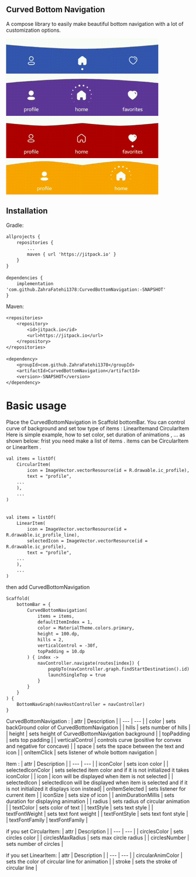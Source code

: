 ## Curved Bottom Navigation

A compose library to easily make beautiful bottom navigation with a lot of customization options.

![CurvedBottomNavigation](/previews/first.gif)
![CurvedBottomNavigation](/previews/second.gif)
![CurvedBottomNavigation](/previews/third.gif)
![CurvedBottomNavigation](/previews/forth.gif)

## Installation


Gradle:
```
allprojects {
	repositories {
		...
		maven { url 'https://jitpack.io' }
	}
}

dependencies {
    implementation 'com.github.ZahraFatehi1378:CurvedBottomNavigation:-SNAPSHOT'
}
```
Maven:
```
<repositories>
	<repository>
	    <id>jitpack.io</id>
	    <url>https://jitpack.io</url>
	</repository>
</repositories>

<dependency>
    <groupId>com.github.ZahraFatehi1378</groupId>
    <artifactId>CurvedBottomNavigation</artifactId>
    <version>-SNAPSHOT</version>
</dependency>
```

# Basic usage

Place the CurvedBottomNavigation in Scaffold bottomBar.
You can control curve of background and set tow type of items : LinearItemand CircularItem 
Here is simple example, how to set color, set duration of animations , ... as shown below:
frist you need make a list of items . items can be CircularItem or LinearItem .

```
val items = listOf(
    CircularItem(
        icon = ImageVector.vectorResource(id = R.drawable.ic_profile),
        text = "profile",
	...
    ),
	...
)


val items = listOf(
    LinearItem(
        icon = ImageVector.vectorResource(id = R.drawable.ic_profile_line),
        selectedIcon = ImageVector.vectorResource(id = R.drawable.ic_profile),
        text = "profile",
	...
    ),
	...
)

```
then add CurvedBottomNavigation
```
Scaffold(
    bottomBar = {
        CurvedBottomNavigation(
            items = items,
            defaultItemIndex = 1,
            color = MaterialTheme.colors.primary,
            height = 100.dp,
            hills = 2,
            verticalControl = -30f,
            topPadding = 10.dp
        ) { index ->
            navController.navigate(routes[index]) {
                popUpTo(navController.graph.findStartDestination().id)
                launchSingleTop = true
            }
        }
    }
) {
    BottomNavGraph(navHostController = navController)
}
```
CurvedBottomNavigation : 
| attr | Description |
| --- | --- |
| color | sets backGround color of CurvedBottomNavigation |
| hills | sets number of hills |
| height | sets height of CurvedBottomNavigation background |
| topPadding | sets top padding |
| verticalControl | controls curve (positive for convex and negative for concave) |
| space | sets the space between the text and icon |
| onItemClick | sets listener of whole bottom navigation |

Item : 
| attr | Description |
| --- | --- |
| iconColor | sets icon color |
| selectedIconColor | sets selected item color and if it is not initialized it takes iconColor |
| icon | icon will be displayed when item is not selected |
| selectedIcon | selectedIcon will be displayed when item is selected and if it is not initialized it displays icon instead|
| onItemSelected | sets listener for current item |
| iconSize | sets size of icon |
| animDurationMillis | sets duration for displaying animation |
| radius | sets radius of circular animation |
| textColor | sets color of text |
| textStyle | sets text style |
| textFontWeight | sets text font weight |
| textFontStyle | sets text font style |
| textFontFamily | textFontFamily |

if you set CircularItem:
| attr | Description |
| --- | --- |
| circlesColor | sets circles color |
| circlesMaxRadius | sets max circle radius |
| circlesNumber | sets number of circles |

if you set LinearItem:
| attr | Description |
| --- | --- |
| circularAnimColor | sets the color of circular line for animation |
| stroke  | sets the stroke of circular line |

